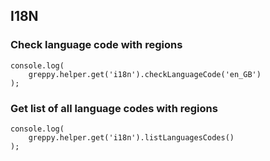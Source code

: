 ## I18N

### Check language code with regions

    console.log(
        greppy.helper.get('i18n').checkLanguageCode('en_GB')
    );

### Get list of all language codes with regions

    console.log(
        greppy.helper.get('i18n').listLanguagesCodes()
    );

